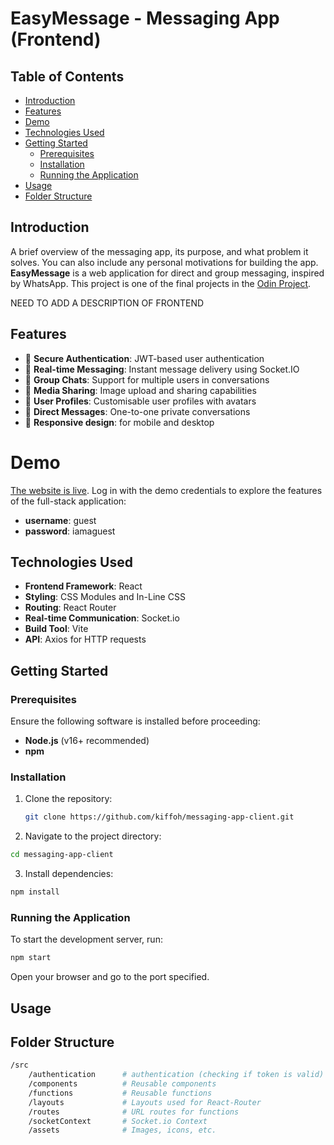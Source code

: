 # **EasyMessage - Messaging App (Frontend)**

## Table of Contents
- [Introduction](#introduction)
- [Features](#features)
- [Demo](#demo)
- [Technologies Used](#technologies-used)
- [Getting Started](#getting-started)
  - [Prerequisites](#prerequisites)
  - [Installation](#installation)
  - [Running the Application](#running-the-application)
- [Usage](#usage)
- [Folder Structure](#folder-structure)

## Introduction
A brief overview of the messaging app, its purpose, and what problem it solves. You can also include any personal motivations for building the app.
**EasyMessage** is a web application for direct and group messaging, inspired by WhatsApp. This project is one of the final projects in the [Odin Project](https://www.theodinproject.com/lessons/nodejs-messaging-app).

NEED TO ADD A DESCRIPTION OF FRONTEND

## Features

- 🔐 **Secure Authentication**: JWT-based user authentication
- 💬 **Real-time Messaging**: Instant message delivery using Socket.IO
- 👥 **Group Chats**: Support for multiple users in conversations
- 📸 **Media Sharing**: Image upload and sharing capabilities
- 👤 **User Profiles**: Customisable user profiles with avatars
- 📩 **Direct Messages**: One-to-one private conversations
- 📱 **Responsive design**: for mobile and desktop

# Demo
[The website is live](https://messaging-app-client-eight.vercel.app/). Log in with the demo credentials to explore the features of the full-stack application:
- **username**: guest
- **password**: iamaguest

## Technologies Used
- **Frontend Framework**: React
- **Styling**: CSS Modules and In-Line CSS
- **Routing**: React Router
- **Real-time Communication**: Socket.io
- **Build Tool**: Vite
- **API**: Axios for HTTP requests

## Getting Started

### Prerequisites
Ensure the following software is installed before proceeding:
- **Node.js** (v16+ recommended)
- **npm**

### Installation
1. Clone the repository:
   ```bash
   git clone https://github.com/kiffoh/messaging-app-client.git
   ```
2. Navigate to the project directory:
```bash
cd messaging-app-client
```
3. Install dependencies:
```bash
npm install
```

### Running the Application
To start the development server, run:
```bash
npm start
```
Open your browser and go to the port specified.

## Usage


## Folder Structure
```bash
/src
    /authentication      # authentication (checking if token is valid) context
    /components          # Reusable components
    /functions           # Reusable functions
    /layouts             # Layouts used for React-Router
    /routes              # URL routes for functions
    /socketContext       # Socket.io Context
    /assets              # Images, icons, etc.
```
